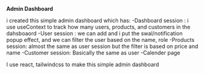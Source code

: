 **Admin Dashboard**

i created this simple admin dashboard which has:
-Dashboard session : i use useContext to track how many users, products, and customers in the dahsboaord
-User session : we can add and i put the swal/notification popup effect, and we can filter the user based on the name, role
-Products session: almost the same as user session but the filter is based on price and name
-Customer session: Basically the same as user
-Calender page

I use react, tailwindcss to make this simple admin dashboard
